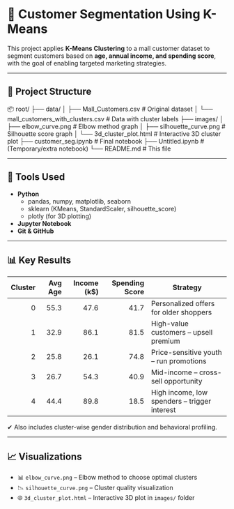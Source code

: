 # 🎯 Customer Segmentation Using K-Means

This project applies **K-Means Clustering** to a mall customer dataset to segment customers based on **age, annual income, and spending score**, with the goal of enabling targeted marketing strategies.

---

## 📁 Project Structure

📦 root/
├── data/
│ ├── Mall_Customers.csv # Original dataset
│ └── mall_customers_with_clusters.csv # Data with cluster labels
├── images/
│ ├── elbow_curve.png # Elbow method graph
│ ├── silhouette_curve.png # Silhouette score graph
│ └── 3d_cluster_plot.html # Interactive 3D cluster plot
├── customer_seg.ipynb # Final notebook
├── Untitled.ipynb # (Temporary/extra notebook)
└── README.md # This file


---

## 🔧 Tools Used

- **Python**
  - pandas, numpy, matplotlib, seaborn
  - sklearn (KMeans, StandardScaler, silhouette_score)
  - plotly (for 3D plotting)
- **Jupyter Notebook**
- **Git & GitHub**

---

## 📊 Key Results

| Cluster | Avg Age | Income (k$) | Spending Score | Strategy |
|--------:|--------:|------------:|----------------:|----------|
| 0       | 55.3    | 47.6        | 41.7            | Personalized offers for older shoppers |
| 1       | 32.9    | 86.1        | 81.5            | High-value customers – upsell premium |
| 2       | 25.8    | 26.1        | 74.8            | Price-sensitive youth – run promotions |
| 3       | 26.7    | 54.3        | 40.9            | Mid-income – cross-sell opportunity |
| 4       | 44.4    | 89.8        | 18.5            | High income, low spenders – trigger interest |

✔ Also includes cluster-wise gender distribution and behavioral profiling.

---

## 📈 Visualizations

- 📊 `elbow_curve.png` – Elbow method to choose optimal clusters
- 📉 `silhouette_curve.png` – Cluster quality visualization
- 🌐 `3d_cluster_plot.html` – Interactive 3D plot in `images/` folder

